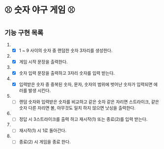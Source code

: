 # ⚾️ 숫자 야구 게임 ⚾️

## 기능 구현 목록

1. - [x] 1 ~ 9 사이의 숫자 중 랜덤한 숫자 3자리를 생성한다.
2. - [x] 게임 시작 문장을 출력한다.
3. - [x] 숫자 입력 문장을 출력하고 3자리 숫자를 입력 받는다.
4. - [x] 입력받은 숫자 중 중복된 숫자, 문자, 숫자의 범위에 벗어난 숫자가 입력되면 에러를 발생 시킨다.
5. - [ ] 랜덤 숫자와 입력받은 숫자를 비교하고 같은 숫자 같은 자리면 스트라이크, 같은 숫자 다른 자리면 볼, 아무것도 일치 하지 않으면 낫싱을 출력한다.
6. - [ ] 정답 시 3스트라이크를 출력 하고 재시작(1) 또는 종료(2)를 입력 받는다.
7. - [ ] 재시작(1) 시 1로 돌아간다.
8. - [ ] 종료(2) 시 게임을 종료 한다.
